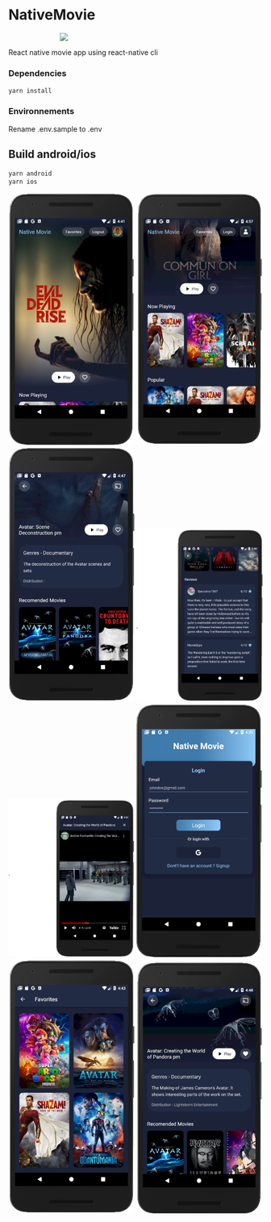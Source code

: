 # NativeMovie

<img  style="display: block; margin: 0 auto" src="https://github.com/leonlogli/NativeMovie/blob/main/screenshots/demo.gif?raw=true" heigth="300px" width="300px" />

React native movie app using react-native cli

### Dependencies

```
yarn install
```

### Environnements

Rename .env.sample to .env

## Build android/ios

```
yarn android
yarn ios
```

<img src="https://github.com/leonlogli/NativeMovie/blob/main/screenshots/home.png?raw=true" width="250px" /> <img src="https://github.com/leonlogli/NativeMovie/blob/main/screenshots/homeMovies.png?raw=true" width="250px" /> <img src="https://github.com/leonlogli/NativeMovie/blob/main/screenshots/details.png?raw=true" width="250px" /> <img src="https://github.com/leonlogli/NativeMovie/blob/main/screenshots/reviews.png?raw=true" width="250px" /> <img src="https://github.com/leonlogli/NativeMovie/blob/main/screenshots/player.png?raw=true" width="250px" /> <img src="https://github.com/leonlogli/NativeMovie/blob/main/screenshots/login.png?raw=true" width="250px" /> <img src="https://github.com/leonlogli/NativeMovie/blob/main/screenshots/favorite.png?raw=true" width="250px" /> <img src="https://github.com/leonlogli/NativeMovie/blob/main/screenshots/detailsFavorite.png?raw=true" width="250px" />
